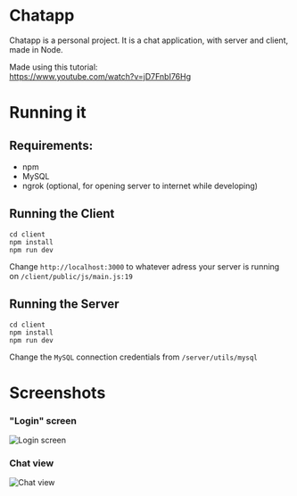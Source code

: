 # Chatapp

Chatapp is a personal project. It is a chat application, with server and client, made in Node.

Made using this tutorial:  
https://www.youtube.com/watch?v=jD7FnbI76Hg

# Running it

## Requirements:
 - npm
 - MySQL
 - ngrok (optional, for opening server to internet while developing)
## Running the Client
```
cd client
npm install
npm run dev
```
Change ```http://localhost:3000``` to whatever adress your server is running on ```/client/public/js/main.js:19```
## Running the Server
```
cd client
npm install
npm run dev
```
Change the ```MySQL``` connection credentials from ```/server/utils/mysql```

# Screenshots

### "Login" screen  

![Login screen](https://i.imgur.com/ANNNtJb.png)

### Chat view  

![Chat view](https://i.imgur.com/C9AFJZ4.png)

